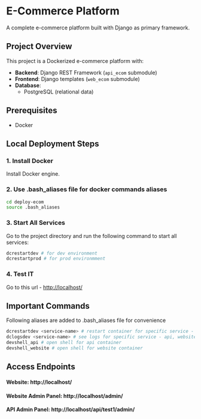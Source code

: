 # E-Commerce Platform

A complete e-commerce platform built with Django as primary framework.

## Project Overview

This project is a Dockerized e-commerce platform with:
- **Backend**: Django REST Framework (`api_ecom` submodule)
- **Frontend**: Django templates (`web_ecom` submodule)
- **Database**:
  - PostgreSQL (relational data)

## Prerequisites

- Docker

## Local Deployment Steps

### 1. Install Docker
Install Docker engine.

### 2. Use .bash_aliases file for docker commands aliases
```bash
cd deploy-ecom
source .bash_aliases
```
### 3. Start All Services
Go to the project directory and run the following command to start all services:

```bash
dcrestartdev # for dev environment
dcrestartprod # for prod environmment
```
### 4. Test IT
Go to this url - [http://localhost/](http://localhost/)

## Important Commands
Following aliases are added to .bash_aliases file for convenience
```bash
dcrestartdev <service-name> # restart container for specific service - api, website, redis, worker, postgres, beat, traefik
dclogsdev <service-name> # see logs for specific service - api, website, redis, worker, postgres, beat, traefik
devshell_api # open shell for api container
devshell_website # open shell for website container
```

##  Access Endpoints

#### Website: http://localhost/
#### Website Admin Panel: http://localhost/admin/
#### API Admin Panel: http://localhost/api/test1/admin/
